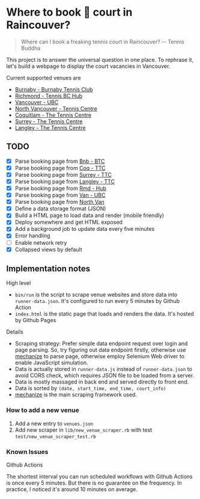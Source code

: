 # Where to book 🎾 court in Raincouver?

> Where can I book a freaking tennis court in Raincouver?
> -- Tennis Buddha

This project is to answer the universal question in one place.
To rephrase it, let's build a webpage to display the court vacancies in Vancouver.

Current supported venues are

* [Burnaby - Burnaby Tennis Club](https://www.burnabytennis.ca/burnaby/home/readPage.do?id=141)
* [Richmond - Tennis BC Hub](https://clubspark.ca/TBCHubRichmond/Booking/BookByDate)
* [Vancouver - UBC](https://recreation.ubc.ca/tennis/court-booking/)
* [North Vancouver - Tennis Centre](https://www.nvrc.ca/facilities-fields/north-vancouver-tennis-centre)
* [Coquitlam - The Tennis Centre](http://coquitlam.thetenniscentre.ca/)
* [Surrey - The Tennis Centre](https://www.thetenniscentre.ca/surrey/book-court/)
* [Langley - The Tennis Centre](https://www.thetenniscentre.ca/langley/book-court/)


## TODO

- [x] Parse booking page from [Bnb - BTC](https://www.burnabytennis.ca/burnaby/home/readPage.do?id=141)
- [x] Parse booking page from [Coq - TTC](http://coquitlam.thetenniscentre.ca/)
- [x] Parse booking page from [Surrey - TTC](https://www.thetenniscentre.ca/surrey/book-court/)
- [x] Parse booking page from [Langley - TTC](https://www.thetenniscentre.ca/langley/book-court/)
- [x] Parse booking page from [Rmd - Hub](https://clubspark.ca/TBCHubRichmond/Booking/BookByDate)
- [x] Parse booking page from [Van - UBC](https://recreation.ubc.ca/tennis/court-booking/)
- [x] Parse booking page from [North Van](https://www.nvrc.ca/facilities-fields/north-vancouver-tennis-centre)
- [x] Define a data storage format (JSON)
- [x] Build a HTML page to load data and render (mobile friendly)
- [x] Deploy somewhere and get HTML exposed
- [x] Add a background job to update data every five minutes
- [x] Error handling
- [ ] Enable network retry
- [x] Collapsed views by default

## Implementation notes

High level

* `bin/run` is the script to scrape venue websites and store data into `runner-data.json`. It's configured to run every 5 minutes by Github Action
* `index.html` is the static page that loads and renders the data. It's hosted by Github Pages


Details

* Scraping strategy: Prefer simple data endpoint request over login and page parsing. So, try figuring out data
  endpoint firstly, otherwise use [mechanize](https://github.com/sparklemotion/mechanize) to parse page, otherwise
  employ Selenium Web driver to enable JavaScript simulation.
* Data is actually stored in `runner-data.js` instead of `runner-data.json` to avoid CORS check, which requires JSON file to be loaded from a server.
* Data is mostly massaged in back end and served directly to front end.
* Data is sorted by `(date, start_time, end_time, court_info)`
* [mechanize](https://github.com/sparklemotion/mechanize) is the main scraping framework used.

### How to add a new venue

1. Add a new entry to `venues.json`
2. Add new scraper in `lib/new_venue_scraper.rb` with test `test/new_venue_scraper_test.rb`

### Known Issues

Github Actions

The shortest interval you can run scheduled workflows with Github Actions is once every 5 minutes.
But there is no guarantee on the frequency. In practice, I noticed it's around 10 minutes on average.
